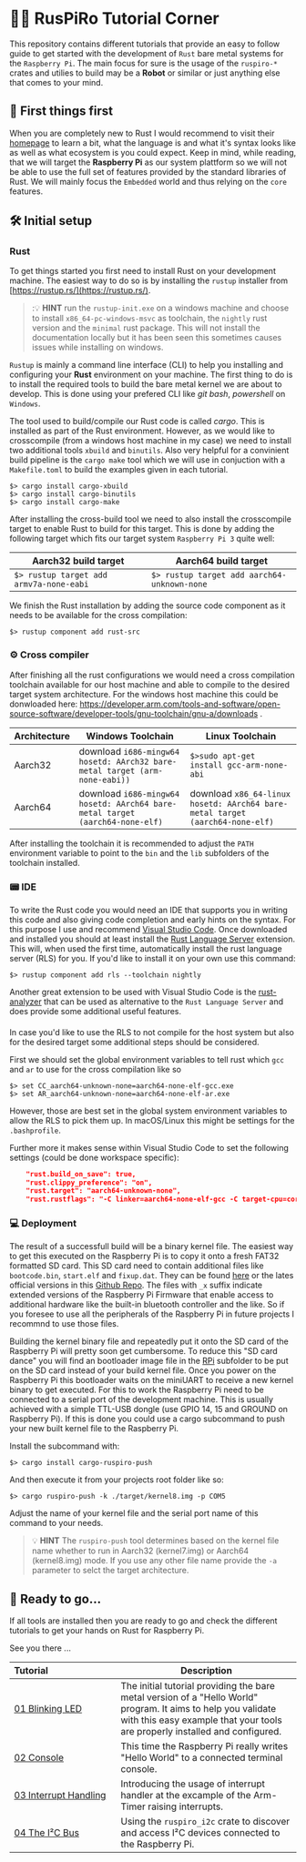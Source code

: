 # :woman_teacher: RusPiRo Tutorial Corner

This repository contains different tutorials that provide an easy to follow guide to get started 
with the development of ``Rust`` bare metal systems for the ``Raspberry Pi``. The main focus for 
sure is the usage of the ``ruspiro-*`` crates and utilies to build may be a  **Robot** or similar or
just anything else that comes to your mind.

## :stop_sign: First things first

When you are completely new to Rust I would recommend to visit their [homepage](https://www.rust-lang.org)
to learn a bit, what the language is and what it's syntax looks like as well as what ecosystem is 
you could expect. Keep in mind, while reading, that we will target the **Raspberry Pi** as our system
plattform so we will not be able to use the full set of features provided by the standard libraries
of Rust. We will mainly focus the ``Embedded`` world and thus relying on the ``core`` features.

## :hammer_and_wrench: Initial setup

### Rust
To get things started you first need to install Rust on your development machine. The easiest way to 
do so is by installing the ``rustup`` installer from [https://rustup.rs/](https://rustup.rs/).
> ::bulb: **HINT** run the ``rustup-init.exe`` on a windows machine and choose to install ``x86_64-pc-windows-msvc`` as toolchain, the ``nightly`` rust version and the ``minimal`` rust package. This will not install the documentation locally but it has been seen this sometimes causes issues while installing on windows.

``Rustup`` is mainly a command line interface (CLI) to help you installing and configuring your
**Rust** environment on your machine. The first thing to do is to install the required tools to 
build the bare metal kernel we are about to develop. This is done using your prefered CLI like 
*git bash*, *powershell* on ``Windows``.

The tool used to build/compile our Rust code is called *cargo*. This is installed as part of the 
Rust environment. However, as we would like to crosscompile (from a windows host machine in my case)
we need to install two additional tools ``xbuild`` and ``binutils``. Also very helpful for a convinient build pipeline is the
``cargo make`` tool which we will use in conjuction with a ``Makefile.toml`` to build the examples given in each tutorial.

```shell
$> cargo install cargo-xbuild
$> cargo install cargo-binutils
$> cargo install cargo-make
```

After installing the cross-build tool we need to also install the crosscompile target to enable Rust
to build for this target. This is done by adding the following target which fits our target system 
``Raspberry Pi 3`` quite well:

Aarch32 build target | Aarch64 build target
---------------------|----------------------
``$> rustup target add armv7a-none-eabi`` | ``$> rustup target add aarch64-unknown-none``

We finish the Rust installation by adding the source code component as it needs to be available for
the cross compilation:

```shell
$> rustup component add rust-src
```

### :gear: Cross compiler

After finishing all the rust configurations we would need a cross compilation toolchain available for our host machine and able to compile to the desired target system architecture. For the windows host machine this could be donwloaded here: https://developer.arm.com/tools-and-software/open-source-software/developer-tools/gnu-toolchain/gnu-a/downloads .

Architecture | Windows Toolchain | Linux Toolchain
-------------|-------------------|-------------------
Aarch32 | download ``i686-mingw64 hosetd: AArch32 bare-metal target (arm-none-eabi))`` | ``$>sudo apt-get install gcc-arm-none-abi`` 
Aarch64 | download ``i686-mingw64 hosetd: AArch64 bare-metal target (aarch64-none-elf)`` | download ``x86_64-linux hosetd: AArch64 bare-metal target (aarch64-none-elf)``

After installing the toolchain it is recommended to adjust the ``PATH`` environment variable to
point to the ``bin`` and the ``lib`` subfolders of the toolchain installed.

### :pager: IDE

To write the Rust code you would need an IDE that supports you in writing this code and also giving code completion and early hints on the syntax. For this purpose I use and recommend [Visual Studio Code](https://code.visualstudio.com/). Once downloaded and installed you should at least install the [Rust Language Server](https://marketplace.visualstudio.com/items?itemName=rust-lang.rust) extension. This will, when used the first time, automatically install the rust language server (RLS) for you. If you'd like to install it on your own use this command:

```shell
$> rustup component add rls --toolchain nightly
```

Another great extension to be used with Visual Studio Code is the [rust-analyzer](https://marketplace.visualstudio.com/items?itemName=matklad.rust-analyzer) that can be used as alternative to the `Rust Language Server` and does provide some additional useful features. 
#### 
In case you'd like to use the RLS to not compile for the host system but also for the desired target some additional steps should be considered.

First we should set the global environment variables to tell rust which ``gcc`` and ``ar`` to use for the cross compilation like so

```shell
$> set CC_aarch64-unknown-none=aarch64-none-elf-gcc.exe
$> set AR_aarch64-unknown-none=aarch64-none-elf-ar.exe
```

However, those are best set in the global system environment variables to allow the RLS to pick them up. In macOS/Linux this might be settings for the ``.bashprofile``.

Further more it makes sense within Visual Studio Code to set the following settings (could be done workspace specific):

```json
    "rust.build_on_save": true,
    "rust.clippy_preference": "on",
    "rust.target": "aarch64-unknown-none",
    "rust.rustflags": "-C linker=aarch64-none-elf-gcc -C target-cpu=cortex-a53"
```

### :computer: Deployment

The result of a successfull build will be a binary kernel file. The easiest way to get this executed
on the Raspberry Pi is to copy it onto a fresh FAT32 formatted SD card. This SD card need to contain
additional files like ``bootcode.bin``, ``start.elf`` and ``fixup.dat``. They can be found [here](../RPi)
or the lates official versions in this [Github Repo](https://github.com/raspberrypi/firmware/tree/master/boot).
The files with ``_x`` suffix indicate extended versions of the Raspberry Pi Firmware that enable
access to additional hardware like the built-in bluetooth controller and the like. So if you foresee
to use all the peripherals of the Raspberry Pi in future projects I recommnd to use those files.


Building the kernel binary file and repeatedly put it onto the SD card of the Raspberry Pi will 
pretty soon get cumbersome. To reduce this "SD card dance" you will find an bootloader image file in
the [RPi](../RPi) subfolder to be put on the SD card instead of your build kernel file. Once you 
power on the Raspberry Pi this bootloader waits on the miniUART to receive a new kernel binary to 
get executed. For this to work the Raspberry Pi need to be connected to a serial port of the
development machine. This is usually achieved with a simple TTL-USB dongle (use GPIO 14, 15 and
GROUND on Raspberry Pi). If this is done you could use a cargo subcommand to push your new built
kernel file to the Raspberry Pi.

Install the subcommand with:

```shell
$> cargo install cargo-ruspiro-push
```

And then execute it from your projects root folder like so:

```shell
$> cargo ruspiro-push -k ./target/kernel8.img -p COM5
```
Adjust the name of your kernel file and the serial port name of this command to your needs.
> :bulb: **HINT** The ``ruspiro-push`` tool determines based on the kernel file name whether to run
> in Aarch32 (kernel7.img) or Aarch64 (kernel8.img) mode. If you use any other file name provide the
> ``-a`` parameter to selct the target architecture.

## :tada: Ready to go...

If all tools are installed then you are ready to go and check the different tutorials to get your hands on Rust for Raspberry Pi.

See you there ...

| Tutorial&nbsp;&nbsp;&nbsp;&nbsp;&nbsp;&nbsp;&nbsp;&nbsp;&nbsp;&nbsp;&nbsp;&nbsp;&nbsp;&nbsp;&nbsp;&nbsp;&nbsp;&nbsp;&nbsp;&nbsp;&nbsp;&nbsp;&nbsp;&nbsp;&nbsp;&nbsp;| Description |
|--------------------|-------------|
|[01 Blinking LED](01_BLINKLED) | The initial tutorial providing the bare metal version of a "Hello World" program. It aims to help you validate with this easy example that your tools are properly installed and configured. |
|[02 Console](02_CONSOLE) | This time the Raspberry Pi really writes "Hello World" to a connected terminal console. |
|[03 Interrupt Handling](03_INTERRUPT) | Introducing the usage of interrupt handler at the excample of the Arm-Timer raising interrupts. |
|[04 The I²C Bus](04_I2C) | Using the ``ruspiro_i2c`` crate to discover and access I²C devices connected to the Raspberry Pi.  |
